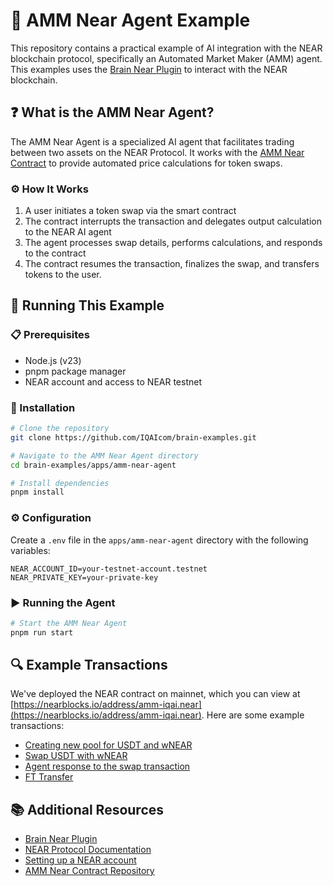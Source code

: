 # 🤖 AMM Near Agent Example

This repository contains a practical example of AI integration with the NEAR blockchain protocol, specifically an Automated Market Maker (AMM) agent. This examples uses the [Brain Near Plugin](https://brain.iqai.com/plugins/near) to interact with the NEAR blockchain.

## ❓ What is the AMM Near Agent?

The AMM Near Agent is a specialized AI agent that facilitates trading between two assets on the NEAR Protocol. It works with the [AMM Near Contract](https://github.com/zavodil/ai-amm) to provide automated price calculations for token swaps.

### ⚙️ How It Works

1. A user initiates a token swap via the smart contract
2. The contract interrupts the transaction and delegates output calculation to the NEAR AI agent
3. The agent processes swap details, performs calculations, and responds to the contract
4. The contract resumes the transaction, finalizes the swap, and transfers tokens to the user.

## 🚀 Running This Example

### 📋 Prerequisites

- Node.js (v23)
- pnpm package manager
- NEAR account and access to NEAR testnet

### 💾 Installation

```sh
# Clone the repository
git clone https://github.com/IQAIcom/brain-examples.git

# Navigate to the AMM Near Agent directory
cd brain-examples/apps/amm-near-agent

# Install dependencies
pnpm install
```

### ⚙️ Configuration

Create a `.env` file in the `apps/amm-near-agent` directory with the following variables:

```
NEAR_ACCOUNT_ID=your-testnet-account.testnet
NEAR_PRIVATE_KEY=your-private-key
```

### ▶️ Running the Agent

```sh
# Start the AMM Near Agent
pnpm run start
```

## 🔍 Example Transactions

We've deployed the NEAR contract on mainnet, which you can view at [https://nearblocks.io/address/amm-iqai.near](https://nearblocks.io/address/amm-iqai.near). Here are some example transactions:

- [Creating new pool for USDT and wNEAR](https://nearblocks.io/txns/ADq5gcUy6DKLoFcFgCc9ged9S1eD6KiNhRfYXSHuR1kC)
- [Swap USDT with wNEAR](https://nearblocks.io/txns/Doz8W9sJQ2wgvGeAHwYYmULLsjeiHrvFHXSRhi8K91Rq#execution#5g4KuV8HR6z8DZW8k3gXSJ9Np5JcevsZC84sv1kNGxBd)
- [Agent response to the swap transaction](https://nearblocks.io/txns/CJ7Vb9Pvm7gGjruF9PdS3DB9K5gYFqorqUG3koWgX8ao)
- [FT Transfer](https://nearblocks.io/txns/QXQUMTMKmYH9L55HzWygb9oYnzUyUcpA9jCduvVaxA9#execution#ACuByCKyJ3qhFJCcK7JBv74usyGYAcqb5Skf8pgxiqvp)

## 📚 Additional Resources

- [Brain Near Plugin](https://brain.iqai.com/plugins/near)
- [NEAR Protocol Documentation](https://docs.near.org/docs/develop/basics/create-account)
- [Setting up a NEAR account](https://docs.near.org/docs/develop/basics/create-account)
- [AMM Near Contract Repository](https://github.com/zavodil/ai-amm)
